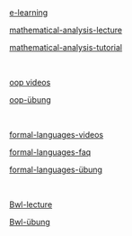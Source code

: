 <br>
<br>
<br>
<br>

[e-learning](https://e-learning.tuhh.de/studip/dispatch.php/start)

[mathematical-analysis-lecture](https://tuhh.zoom.us/j/88000086047?pwd=S2xvS0psdTVEbFhkVG9mdmFTZlNUZz09)

[mathematical-analysis-tutorial](https://tuhh.zoom.us/j/84827648670?pwd=TDUzWE45bVlVUTNCZnJPMnZFZ0Y1UT09)

<br>

[oop videos](https://e-learning.tuhh.de/studip/plugins.php/coreforum/index/index/829d16c0c1cc3efba9a047528f253edb?cid=7c2aaa205573faadac1b0f7870223247#829d16c0c1cc3efba9a047528f253edb)

[oop-übung](https://tuhh.zoom.us/j/81157707736?pwd=Y2JrNVRuODd6ZFAxelpRcERoQkRUZz09)

<br>

[formal-languages-videos](https://e-learning.tuhh.de/studip/dispatch.php/course/scm?cid=a6778cce1d1177ed35db08abca403dab)

[formal-languages-faq](https://tuhh.zoom.us/j/81157707736?pwd=Y2JrNVRuODd6ZFAxelpRcERoQkRUZz09)

[formal-languages-übung](https://tuhh.zoom.us/j/85664609559?pwd=SitJcnVQa1BVSEdqVTJZNE1BTjVIdz09)

<br>

[Bwl-lecture](https://tuhh.zoom.us/j/82266019446)

[Bwl-übung](https://tuhh.zoom.us/j/85088337673?pwd=ZThhMVdGdjVBN0ExSFBaYi9Wd2t0dz09)
